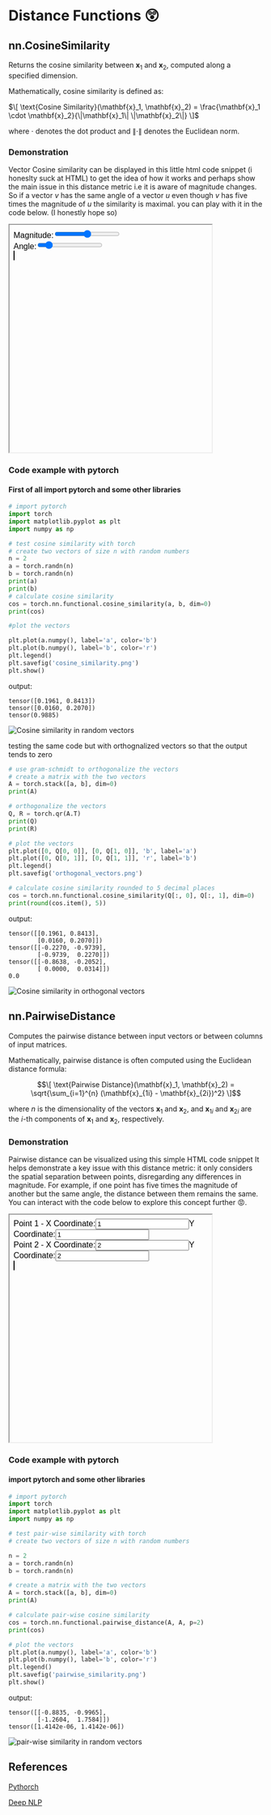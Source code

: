 <script> MathJax = { tex: { inlineMath: [['$', '$'], ['\\(', '\\)']] } }; </script> <script type="text/javascript" id="MathJax-script" async src="https://cdn.jsdelivr.net/npm/mathjax@3/es5/tex-mml-chtml.js"> </script> <script id="MathJax-script" async src="https://cdn.jsdelivr.net/npm/mathjax@3/es5/tex-chtml.js"> </script>

# Distance Functions 😲


## nn.CosineSimilarity 

Returns the cosine similarity between $\mathbf{x}_1$ and $\mathbf{x}_2$, computed along a specified dimension.

Mathematically, cosine similarity is defined as:

$\[
\text{Cosine Similarity}(\mathbf{x}_1, \mathbf{x}_2) = \frac{\mathbf{x}_1 \cdot \mathbf{x}_2}{\|\mathbf{x}_1\| \|\mathbf{x}_2\|}
\]$

where $\cdot$ denotes the dot product and $\|\cdot\|$ denotes the Euclidean norm.

### Demonstration

Vector Cosine similarity can be displayed in this little html code snippet (i honeslty suck at HTML) to get the idea of how it works and perhaps show the main issue in this distance metric i.e it is aware of magnitude changes. So if a vector $v$ has the same angle of a vector $u$ even though $v$ has five times the magnitude of $u$ the similarity is maximal. you can play with it in the code below. (I honestly hope so)

<iframe srcdoc="<html><head><style>body{font-family: Arial, sans-serif;}canvas{border:1px solid #000;width:400px;height:400px;margin-bottom:20px;}</style></head><body><div><label for='magnitude'>Magnitude:</label><input type='range' id='magnitude' min='0' max='200' value='100'></div><div><label for='angle'>Angle:</label><input type='range' id='angle' min='0' max='360' value='45'></div><canvas id='canvas'></canvas><div id='similarity'></div><script>const canvas=document.getElementById('canvas');const ctx=canvas.getContext('2d');const magnitudeInput=document.getElementById('magnitude');const angleInput=document.getElementById('angle');const similarityDisplay=document.getElementById('similarity');let baseVector={x:1,y:1};let varyingVector={x:1,y:1};let magnitude=100;function drawVectors(){ctx.clearRect(0,0,canvas.width,canvas.height);ctx.beginPath();ctx.moveTo(0,canvas.height/2);ctx.lineTo(canvas.width,canvas.height/2);ctx.stroke();ctx.beginPath();ctx.moveTo(canvas.width/2,0);ctx.lineTo(canvas.width/2,canvas.height);ctx.stroke();ctx.beginPath();ctx.moveTo(canvas.width/2,canvas.height/2);ctx.lineTo(canvas.width/2+baseVector.x*20,canvas.height/2-baseVector.y*20);ctx.strokeStyle='blue';ctx.stroke();ctx.beginPath();ctx.moveTo(canvas.width/2,canvas.height/2);ctx.lineTo(canvas.width/2+varyingVector.x*20,canvas.height/2-varyingVector.y*20);ctx.strokeStyle='red';ctx.stroke();const dotProduct=baseVector.x*varyingVector.x+baseVector.y*varyingVector.y;const magnitude1=Math.sqrt(baseVector.x**2+baseVector.y**2);const magnitude2=Math.sqrt(varyingVector.x**2+varyingVector.y**2);const cosineSimilarity=dotProduct/(magnitude1*magnitude2);similarityDisplay.textContent=`Cosine Similarity: ${cosineSimilarity.toFixed(2)}`;}function updateVector(){magnitude=parseFloat(magnitudeInput.value);const angle=parseFloat(angleInput.value);varyingVector.x=Math.cos(angle*Math.PI/180)*magnitude;varyingVector.y=Math.sin(angle*Math.PI/180)*magnitude;drawVectors();}magnitudeInput.addEventListener('input',updateVector);angleInput.addEventListener('input',updateVector);drawVectors();</script></body></html>" width="400" height="450"></iframe>


### Code example with pytorch
#### First of all import pytorch and some other libraries
```python
# import pytorch
import torch
import matplotlib.pyplot as plt
import numpy as np
```

```python
# test cosine similarity with torch
# create two vectors of size n with random numbers
n = 2
a = torch.randn(n)
b = torch.randn(n)
print(a)
print(b)
# calculate cosine similarity
cos = torch.nn.functional.cosine_similarity(a, b, dim=0)
print(cos)

#plot the vectors

plt.plot(a.numpy(), label='a', color='b')
plt.plot(b.numpy(), label='b', color='r')
plt.legend()
plt.savefig('cosine_similarity.png')
plt.show()
```

output:
```text
tensor([0.1961, 0.8413])
tensor([0.0160, 0.2070])
tensor(0.9885)
```
![Cosine similarity in random vectors](cosine_similarity.png)


testing the same code but with orthognalized vectors so that the output tends to zero
```python
# use gram-schmidt to orthogonalize the vectors
# create a matrix with the two vectors
A = torch.stack([a, b], dim=0)
print(A)

# orthogonalize the vectors
Q, R = torch.qr(A.T)
print(Q)
print(R)

# plot the vectors
plt.plot([0, Q[0, 0]], [0, Q[1, 0]], 'b', label='a')
plt.plot([0, Q[0, 1]], [0, Q[1, 1]], 'r', label='b')
plt.legend()
plt.savefig('orthogonal_vectors.png')

# calculate cosine similarity rounded to 5 decimal places
cos = torch.nn.functional.cosine_similarity(Q[:, 0], Q[:, 1], dim=0)
print(round(cos.item(), 5))
```

output:
```text
tensor([[0.1961, 0.8413],
        [0.0160, 0.2070]])
tensor([[-0.2270, -0.9739],
        [-0.9739,  0.2270]])
tensor([[-0.8638, -0.2052],
        [ 0.0000,  0.0314]])
0.0
```
![Cosine similarity in orthogonal vectors](orthogonal_vectors.png)

## nn.PairwiseDistance

Computes the pairwise distance between input vectors or between columns of input matrices.

Mathematically, pairwise distance is often computed using the Euclidean distance formula:

$$\[
\text{Pairwise Distance}(\mathbf{x}_1, \mathbf{x}_2) = \sqrt{\sum_{i=1}^{n} (\mathbf{x}_{1i} - \mathbf{x}_{2i})^2} 
\]$$

where $n$ is the dimensionality of the vectors $\mathbf{x}_1$ and $\mathbf{x}_2$, and $\mathbf{x}_{1i}$ and $\mathbf{x}_{2i}$ are the $i$-th components of $\mathbf{x}_1$ and $\mathbf{x}_2$, respectively.

### Demonstration

Pairwise distance can be visualized using this simple HTML code snippet It helps demonstrate a key issue with this distance metric: it only considers the spatial separation between points, disregarding any differences in magnitude. For example, if one point has five times the magnitude of another but the same angle, the distance between them remains the same. You can interact with the code below to explore this concept further 😡.

<iframe srcdoc="<html><head><style>body{font-family: Arial, sans-serif;}canvas{border:1px solid #000;width:400px;height:400px;margin-bottom:20px;}</style></head><body><div><label for='x1'>Point 1 - X Coordinate:</label><input type='number' id='x1' value='1'><label for='y1'>Y Coordinate:</label><input type='number' id='y1' value='1'></div><div><label for='x2'>Point 2 - X Coordinate:</label><input type='number' id='x2' value='2'><label for='y2'>Y Coordinate:</label><input type='number' id='y2' value='2'></div><canvas id='canvas'></canvas><div id='distance'></div><script>const canvas=document.getElementById('canvas');const ctx=canvas.getContext('2d');const x1Input=document.getElementById('x1');const y1Input=document.getElementById('y1');const x2Input=document.getElementById('x2');const y2Input=document.getElementById('y2');const distanceDisplay=document.getElementById('distance');let point1={x:parseFloat(x1Input.value),y:parseFloat(y1Input.value)};let point2={x:parseFloat(x2Input.value),y:parseFloat(y2Input.value)};function drawPoints(){ctx.clearRect(0,0,canvas.width,canvas.height);ctx.beginPath();ctx.arc(point1.x*20+canvas.width/2,-point1.y*20+canvas.height/2,5,0,Math.PI*2);ctx.fillStyle='blue';ctx.fill();ctx.beginPath();ctx.arc(point2.x*20+canvas.width/2,-point2.y*20+canvas.height/2,5,0,Math.PI*2);ctx.fillStyle='red';ctx.fill();ctx.beginPath();ctx.moveTo(point1.x*20+canvas.width/2,-point1.y*20+canvas.height/2);ctx.lineTo(point2.x*20+canvas.width/2,-point2.y*20+canvas.height/2);ctx.strokeStyle='black';ctx.stroke();const distance=Math.sqrt((point2.x-point1.x)**2+(point2.y-point1.y)**2);distanceDisplay.textContent=`Distance: ${distance.toFixed(2)}`;}function updatePoints(){point1.x=parseFloat(x1Input.value);point1.y=parseFloat(y1Input.value);point2.x=parseFloat(x2Input.value);point2.y=parseFloat(y2Input.value);drawPoints();}x1Input.addEventListener('input',updatePoints);y1Input.addEventListener('input',updatePoints);x2Input.addEventListener('input',updatePoints);y2Input.addEventListener('input',updatePoints);drawPoints();</script></body></html>" width="400" height="450"></iframe>

### Code example with pytorch
#### import pytorch and some other libraries
```python
# import pytorch
import torch
import matplotlib.pyplot as plt
import numpy as np
```

```python
# test pair-wise similarity with torch
# create two vectors of size n with random numbers

n = 2
a = torch.randn(n)
b = torch.randn(n)

# create a matrix with the two vectors
A = torch.stack([a, b], dim=0)
print(A)

# calculate pair-wise cosine similarity
cos = torch.nn.functional.pairwise_distance(A, A, p=2)
print(cos)

# plot the vectors
plt.plot(a.numpy(), label='a', color='b')
plt.plot(b.numpy(), label='b', color='r')
plt.legend()
plt.savefig('pairwise_similarity.png')
plt.show()
```

output:
```text
tensor([[-0.8835, -0.9965],
        [-1.2604,  1.7584]])
tensor([1.4142e-06, 1.4142e-06])
```


![pair-wise similarity in random vectors](pairwise_similarity.png)


## References
[Pythorch](https://pytorch.org/docs/stable/nn.html)

[Deep NLP](http://www.deepnlp.org/blog/probability-distribution-formulas)
